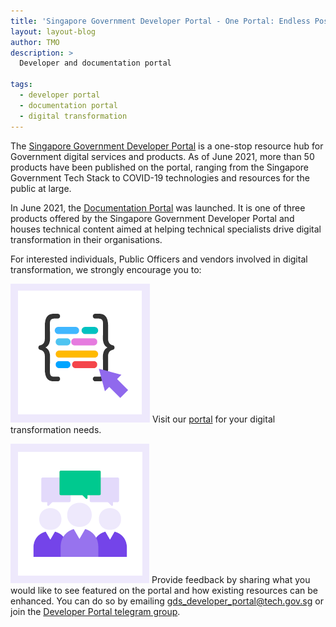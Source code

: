 ```yaml
---
title: 'Singapore Government Developer Portal - One Portal: Endless Possibilities'
layout: layout-blog
author: TMO
description: >
  Developer and documentation portal

tags:
  - developer portal
  - documentation portal
  - digital transformation
---
```


The [Singapore Government Developer Portal](https://www.developer.tech.gov.sg) is a one-stop resource hub for Government digital services and products. As of June 2021, more than
50 products have been published on the portal, ranging from the Singapore Government Tech Stack to COVID-19 technologies and
resources for the public at large.

In June 2021, the [Documentation Portal](https://docs.developer.gov.sg) was launched. It is one of three products offered by the Singapore Government Developer Portal
and houses technical content aimed at helping technical specialists drive digital transformation in their organisations.

For interested individuals, Public Officers and vendors involved in digital transformation, we strongly encourage you to:

[![visit the portal](/assets/img/DevPortal_visit.png)](https://www.developer.tech.gov.sg) Visit our [portal](https://www.developer.tech.gov.sg) for your digital transformation needs. 

![feedback portal](/assets/img/DevPortal_feedback.png) Provide feedback by sharing what you would like to see featured on the portal and how existing resources can be enhanced. You can do so by emailing gds_developer_portal@tech.gov.sg or join the [Developer Portal telegram group](https://t.me/sgGovDeveloperPortal).
